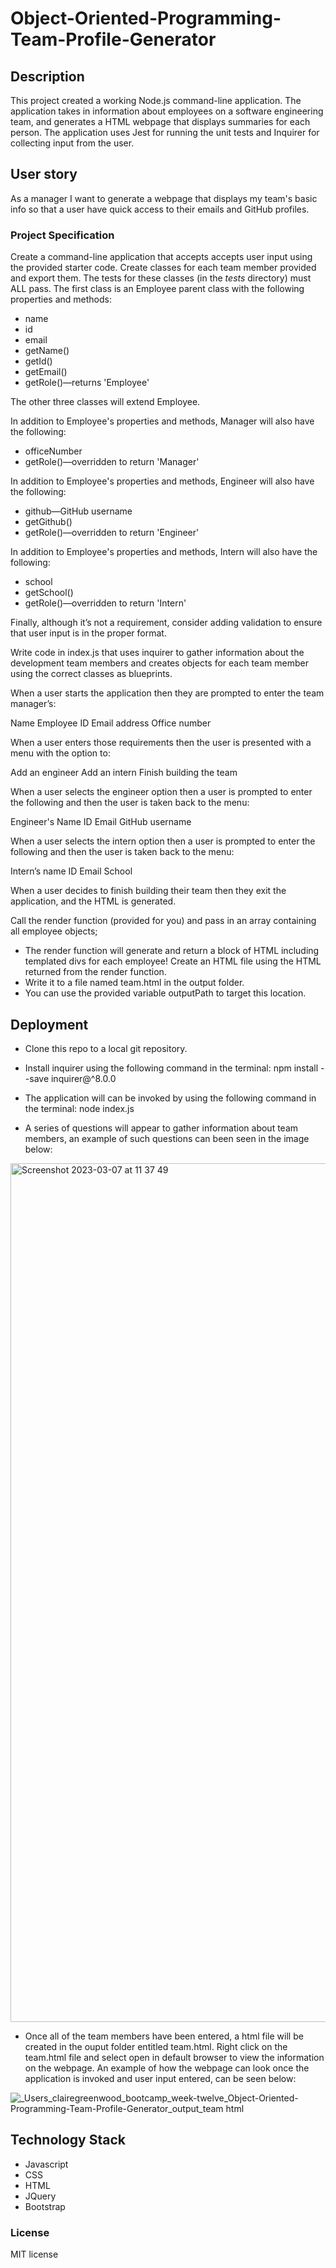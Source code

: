 # Object-Oriented-Programming-Team-Profile-Generator

## Description

This project created a working Node.js command-line application. The application takes in information about employees on a software engineering team, and generates a HTML webpage that displays summaries for each person. The application uses Jest for running the unit tests and Inquirer for collecting input from the user.

## User story

As a manager I want to generate a webpage that displays my team's basic info so that a user have quick access to their emails and GitHub profiles.

### Project Specification

Create a command-line application that accepts accepts user input using the provided starter code.
Create classes for each team member provided and export them. The tests for these classes (in the _tests_ directory) must ALL pass.
The first class is an Employee parent class with the following properties and methods:
 - name
 - id
 - email
 - getName()
 - getId()
 - getEmail()
 - getRole()—returns 'Employee'

The other three classes will extend Employee.

In addition to Employee's properties and methods, Manager will also have the following:
 - officeNumber
 - getRole()—overridden to return 'Manager'
 
In addition to Employee's properties and methods, Engineer will also have the following:
 - github—GitHub username
 - getGithub()
 - getRole()—overridden to return 'Engineer'

In addition to Employee's properties and methods, Intern will also have the following:
 - school
 - getSchool()
 - getRole()—overridden to return 'Intern'

Finally, although it’s not a requirement, consider adding validation to ensure that user input is in the proper format.

Write code in index.js that uses inquirer to gather information about the development team members and creates objects for each team member using the correct classes as blueprints.

When a user starts the application then they are prompted to enter the team manager’s:

Name
Employee ID
Email address
Office number

When a user enters those requirements then the user is presented with a menu with the option to:

Add an engineer
Add an intern
Finish building the team

When a user selects the engineer option then a user is prompted to enter the following and then the user is taken back to the menu:

Engineer's Name
ID
Email
GitHub username

When a user selects the intern option then a user is prompted to enter the following and then the user is taken back to the menu:

Intern’s name
ID
Email
School

When a user decides to finish building their team then they exit the application, and the HTML is generated.

Call the render function (provided for you) and pass in an array containing all employee objects;
 - The render function will generate and return a block of HTML including templated divs for each employee!
Create an HTML file using the HTML returned from the render function.
 - Write it to a file named team.html in the output folder.
 - You can use the provided variable outputPath to target this location.

## Deployment

 - Clone this repo to a local git repository.
 - Install inquirer using the following command in the terminal:
   npm install --save inquirer@^8.0.0

 - The application will can be invoked by using the following command in the terminal:
   node index.js
 - A series of questions will appear to gather information about team members, an example of such questions can been seen in the image below:

<img width="1374" alt="Screenshot 2023-03-07 at 11 37 49" src="https://user-images.githubusercontent.com/118351853/223431246-8b783bc1-c411-493e-83c3-1232e3db6701.png">

 - Once all of the team members have been entered, a html file will be created in the ouput folder entitled team.html. Right click on the team.html file and select open in default browser to view the information on the webpage. An example of how the webpage can look once the application is invoked and user input entered, can be seen below:

![_Users_clairegreenwood_bootcamp_week-twelve_Object-Oriented-Programming-Team-Profile-Generator_output_team html](https://user-images.githubusercontent.com/118351853/223426561-765555df-23ee-45c7-a376-003729d5475d.png)


## Technology Stack

- Javascript
- CSS
- HTML
- JQuery
- Bootstrap

### License

MIT license 
